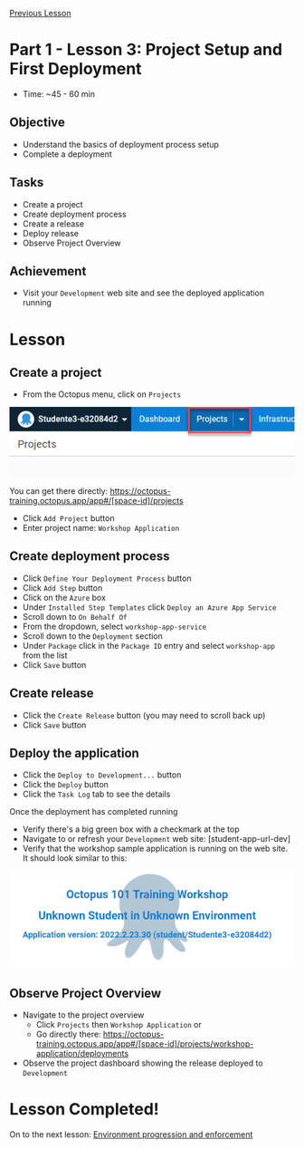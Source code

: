 [Previous Lesson](part-1-lesson-2.md)

# Part 1 - Lesson 3: Project Setup and First Deployment
- Time: ~45 - 60 min

## Objective
- Understand the basics of deployment process setup
- Complete a deployment

## Tasks
- Create a project
- Create deployment process
- Create a release
- Deploy release
- Observe Project Overview

## Achievement
- Visit your `Development` web site and see the deployed application running

# Lesson

## Create a project
- From the Octopus menu, click on `Projects`

![](assets/1-3/projects.png)

You can get there directly: https://octopus-training.octopus.app/app#/[space-id]/projects

- Click `Add Project` button
- Enter project name: `Workshop Application`

## Create deployment process

- Click `Define Your Deployment Process` button
- Click `Add Step` button
- Click on the `Azure` box
- Under `Installed Step Templates` click `Deploy an Azure App Service`
- Scroll down to `On Behalf Of`
- From the dropdown, select `workshop-app-service`
- Scroll down to the `Deployment` section
- Under `Package` click in the `Package ID` entry and select `workshop-app` from the list
- Click `Save` button

## Create release

- Click the `Create Release` button (you may need to scroll back up)
- Click `Save` button

## Deploy the application

- Click the `Deploy to Development...` button
- Click the `Deploy` button
- Click the `Task Log` tab to see the details

Once the deployment has completed running
- Verify there's a big green box with a checkmark at the top
- Navigate to or refresh your `Development` web site: [student-app-url-dev]
- Verify that the workshop sample application is running on the web site. It should look similar to this:

![](assets/1-3/dev-app-first-run.png)

## Observe Project Overview

- Navigate to the project overview
  - Click `Projects` then `Workshop Application` or
  - Go directly there: https://octopus-training.octopus.app/app#/[space-id]/projects/workshop-application/deployments
- Observe the project dashboard showing the release deployed to `Development`

# Lesson Completed!

On to the next lesson: [Environment progression and enforcement](part-1-lesson-4.md)
